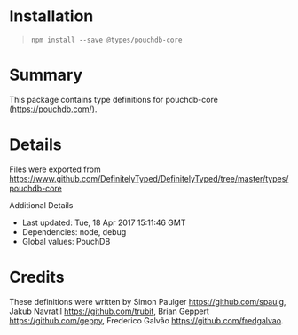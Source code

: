 # Installation
> `npm install --save @types/pouchdb-core`

# Summary
This package contains type definitions for pouchdb-core (https://pouchdb.com/).

# Details
Files were exported from https://www.github.com/DefinitelyTyped/DefinitelyTyped/tree/master/types/pouchdb-core

Additional Details
 * Last updated: Tue, 18 Apr 2017 15:11:46 GMT
 * Dependencies: node, debug
 * Global values: PouchDB

# Credits
These definitions were written by Simon Paulger <https://github.com/spaulg>, Jakub Navratil <https://github.com/trubit>, Brian Geppert <https://github.com/geppy>, Frederico Galvão <https://github.com/fredgalvao>.
